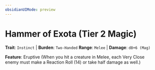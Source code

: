 ```yaml
---
obsidianUIMode: preview
---
```

# Hammer of Exota (Tier 2 Magic)

**Trait**: `Instinct` | **Burden**: `Two-Handed`
**Range**: `Melee` | **Damage**: `d8+6 (Mag)`

**Feature**: Eruptive (When you hit a creature in Melee, each Very Close enemy must make a Reaction Roll (14) or take half damage as well.)
